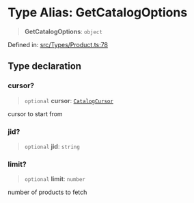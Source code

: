 # Type Alias: GetCatalogOptions

> **GetCatalogOptions**: `object`

Defined in: [src/Types/Product.ts:78](https://github.com/Fokusdotid/bail/blob/a1b2bb6d3d63874a4f497e70ebd6347b2869da8e/src/Types/Product.ts#L78)

## Type declaration

### cursor?

> `optional` **cursor**: [`CatalogCursor`](CatalogCursor.md)

cursor to start from

### jid?

> `optional` **jid**: `string`

### limit?

> `optional` **limit**: `number`

number of products to fetch
